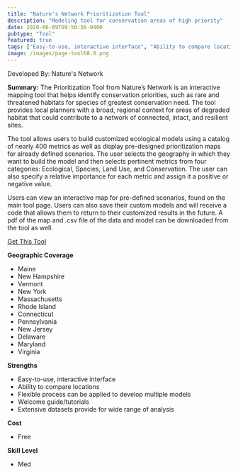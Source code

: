 ```yaml
---
title: "Nature's Network Prioritization Tool"
description: "Modeling tool for conservation areas of high priority"
date: 2020-06-09T09:50:56-0400
pubtype: "Tool"
featured: true
tags: ["Easy-to-use, interactive interface", "Ability to compare locations", "Flexible process can be applied to develop multiple models", "Welcome guide/tutorials", "Extensive datasets provide for wide range of analysis"]
image: /images/page-tool68.0.png
---
```

Developed By: Nature's Network

**Summary:** The Prioritization Tool from Nature’s Network is an interactive mapping tool that helps identify conservation priorities, such as rare and threatened habitats for species of greatest conservation need. The tool provides local planners with a broad, regional context for areas of degraded habitat that could contribute to a network of connected, intact, and resilient sites.

The tool allows users to build customized ecological models using a catalog of nearly 400 metrics as well as display pre-designed prioritization maps for already defined scenarios. 
The user selects the geography in which they want to build the model and then selects pertinent metrics from four categories: Ecological, Species, Land Use, and Conservation. The user can also specify a relative importance for each metric and assign it a positive or negative value.  

Users can view an interactive map for pre-defined scenarios, found on the main tool page. Users can also save their custom models and will receive a code that allows them to return to their customized results in the future. A pdf of the map and .csv file of the data and model can be downloaded from the tool as well.


<a href="http://www.naturesnetwork.org/prioritization-tool/" target="_blank">Get This Tool</a>

__**Geographic Coverage**__
-  Maine
-  New Hampshire
-  Vermont
-  New York
-  Massachusetts
-  Rhode Island
-  Connecticut
-  Pennsylvania
-  New Jersey
-  Delaware
-  Maryland
-  Virginia

__**Strengths**__
-  Easy-to-use, interactive interface
-  Ability to compare locations
-  Flexible process can be applied to develop multiple models
-  Welcome guide/tutorials
-  Extensive datasets provide for wide range of analysis

__**Cost**__
- Free

__**Skill Level**__
- Med
